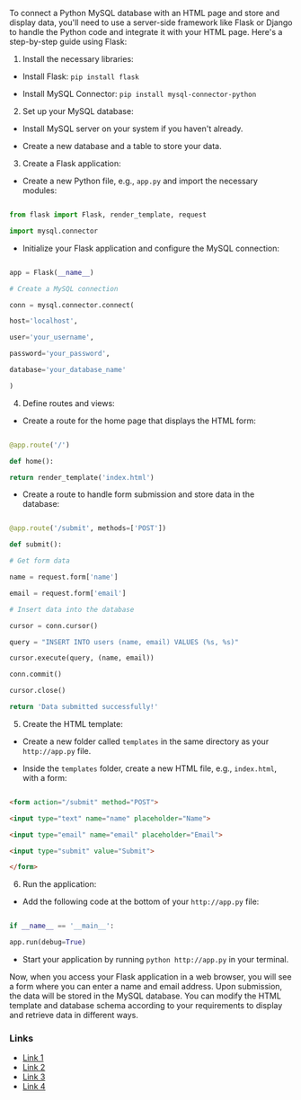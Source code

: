 To connect a Python MySQL database with an HTML page and store and display data, you'll need to use a server-side framework like Flask or Django to handle the Python code and integrate it with your HTML page. Here's a step-by-step guide using Flask:

1. Install the necessary libraries:

- Install Flask: `pip install flask`

- Install MySQL Connector: `pip install mysql-connector-python`

2. Set up your MySQL database:

- Install MySQL server on your system if you haven't already.

- Create a new database and a table to store your data.

3. Create a Flask application:

- Create a new Python file, e.g., `app.py` and import the necessary modules:

```python

from flask import Flask, render_template, request

import mysql.connector

```

- Initialize your Flask application and configure the MySQL connection:

```python

app = Flask(__name__)

# Create a MySQL connection

conn = mysql.connector.connect(

host='localhost',

user='your_username',

password='your_password',

database='your_database_name'

)

```

4. Define routes and views:

- Create a route for the home page that displays the HTML form:

```python

@app.route('/')

def home():

return render_template('index.html')

```

- Create a route to handle form submission and store data in the database:

```python

@app.route('/submit', methods=['POST'])

def submit():

# Get form data

name = request.form['name']

email = request.form['email']

# Insert data into the database

cursor = conn.cursor()

query = "INSERT INTO users (name, email) VALUES (%s, %s)"

cursor.execute(query, (name, email))

conn.commit()

cursor.close()

return 'Data submitted successfully!'

```

5. Create the HTML template:

- Create a new folder called `templates` in the same directory as your `http://app.py` file.

- Inside the `templates` folder, create a new HTML file, e.g., `index.html`, with a form:

```html

<form action="/submit" method="POST">

<input type="text" name="name" placeholder="Name">

<input type="email" name="email" placeholder="Email">

<input type="submit" value="Submit">

</form>

```

6. Run the application:

- Add the following code at the bottom of your `http://app.py` file:

```python

if __name__ == '__main__':

app.run(debug=True)

```

- Start your application by running `python http://app.py` in your terminal.

Now, when you access your Flask application in a web browser, you will see a form where you can enter a name and email address. Upon submission, the data will be stored in the MySQL database. You can modify the HTML template and database schema according to your requirements to display and retrieve data in different ways.

### Links

- [Link 1]("https://blog.logrocket.com/pyscript-run-python-browser/")
- [Link 2]("https://pynative.com/python-mysql-database-connection/")
- [Link 3]("https://pynative.com/python-mysql-select-query-to-fetch-data/")
- [Link 4]("https://www.google.com/search?client=firefox-b-d&q=how+to+display+values+of+a+sql+database+with+python+")

